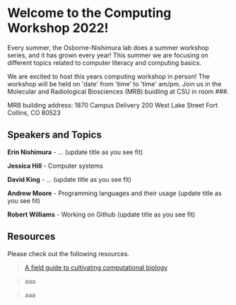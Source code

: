 # Welcome to the Computing Workshop 2022!

Every summer, the Osborne-Nishimura lab does a summer workshop series, and it has grown every year! This summer we are focusing on different topics related to computer literacy and computing basics. 

We are excited to host this years computing workshop in person! The workshop will be held on 'date' from 'time' to 'time' am/pm. Join us in the Molecular and Radiological Biosciences (MRB) buidling at CSU in room ###.

MRB building address: 
1870 Campus Delivery
200 West Lake Street
Fort Collins, CO 80523

## Speakers and Topics 

**Erin Nishimura** - ... (update title as you see fit)

**Jessica Hill** - Computer systems 

**David King** - ... (update title as you see fit)

**Andrew Moore** - Programming languages and their usage (update title as you see fit)

**Robert Williams** - Working on Github (update title as you see fit)

## Resources

Please check out the following resources.

> [A field guide to cultivating computational biology](https://journals.plos.org/plosbiology/article?id=10.1371/journal.pbio.3001419)

> aaa

> aaa

